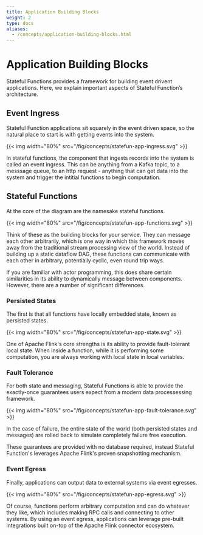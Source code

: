 ```yaml
---
title: Application Building Blocks
weight: 2
type: docs
aliases:
  - /concepts/application-building-blocks.html
---
```

<!--
Licensed to the Apache Software Foundation (ASF) under one
or more contributor license agreements.  See the NOTICE file
distributed with this work for additional information
regarding copyright ownership.  The ASF licenses this file
to you under the Apache License, Version 2.0 (the
"License"); you may not use this file except in compliance
with the License.  You may obtain a copy of the License at

  http://www.apache.org/licenses/LICENSE-2.0

Unless required by applicable law or agreed to in writing,
software distributed under the License is distributed on an
"AS IS" BASIS, WITHOUT WARRANTIES OR CONDITIONS OF ANY
KIND, either express or implied.  See the License for the
specific language governing permissions and limitations
under the License.
-->

# Application Building Blocks

Stateful Functions provides a framework for building event drivent applications. Here, we explain important aspects of Stateful Function’s architecture.

## Event Ingress

Stateful Function applications sit squarely in the event driven space, so the natural place to start is with getting events into the system.

{{< img width="80%" src="/fig/concepts/statefun-app-ingress.svg" >}}


In stateful functions, the component that ingests records into the system is called an event ingress.
This can be anything from a Kafka topic, to a messsage queue, to an http request - anything that can get data into the system and trigger the intitial functions to begin computation.

## Stateful Functions

At the core of the diagram are the namesake stateful functions.

{{< img width="80%" src="/fig/concepts/statefun-app-functions.svg" >}}

Think of these as the building blocks for your service.
They can message each other arbitrarily, which is one way in which this framework moves away from the traditional stream processing view of the world.
Instead of building up a static dataflow DAG, these functions can communicate with each other in arbitrary, potentially cyclic, even round trip ways.

If you are familiar with actor programming, this does share certain similarities in its ability to dynamically message between components.
However, there are a number of significant differences.

### Persisted States

The first is that all functions have locally embedded state, known as persisted states.

{{< img width="80%" src="/fig/concepts/statefun-app-state.svg" >}}


One of Apache Flink's core strengths is its ability to provide fault-tolerant local state.
When inside a function, while it is performing some computation, you are always working with local state in local variables.

### Fault Tolerance

For both state and messaging, Stateful Functions is able to provide the exactly-once guarantees users expect from a modern data processessing framework.

{{< img width="80%" src="/fig/concepts/statefun-app-fault-tolerance.svg" >}}

In the case of failure, the entire state of the world (both persisted states and messages) are rolled back to simulate completely failure free execution.

These guarantees are provided with no database required, instead Stateful Function's leverages Apache Flink's proven snapshotting mechanism.

### Event Egress

Finally, applications can output data to external systems via event egresses.

{{< img width="80%" src="/fig/concepts/statefun-app-egress.svg" >}}

Of course, functions perform arbitrary computation and can do whatever they like, which includes making RPC calls and connecting to other systems.
By using an event egress, applications can leverage pre-built integrations built on-top of the Apache Flink connector ecosystem.
